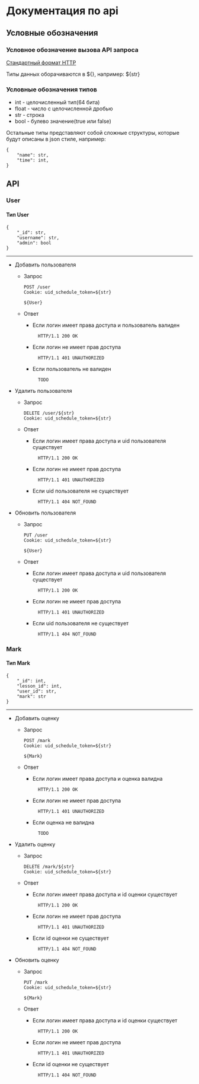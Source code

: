 # Документация по api

## Условные обозначения

### Условное обозначение вызова API запроса

[Стандартный формат HTTP](https://developer.mozilla.org/en-US/docs/Web/HTTP/Messages)

Типы данных оборачиваются в \${}, например: \${str}

### Условные обозначения типов

- int - целочисленный тип(64 бита)
- float - число с целочисленной дробью
- str - строка
- bool - булево значение(true или false)

Остальные типы представляют собой сложные структуры, которые будут описаны в json стиле, например:

    {
        "name": str,
        "time": int,
    }

## API

### User

#### Тип User

    {
        "_id": str,
        "username": str,
        "admin": bool
    }

---

- Добавить пользователя
  - Запрос

        POST /user
        Cookie: uid_schedule_token=${str}

        ${User}

  - Ответ
    - Если логин имеет права доступа и пользователь валиден

            HTTP/1.1 200 OK

    - Если логин не имеет прав доступа

            HTTP/1.1 401 UNAUTHORIZED

    - Если пользователь не валиден

            TODO

- Удалить пользователя
  - Запрос

        DELETE /user/${str}
        Cookie: uid_schedule_token=${str}

  - Ответ

    - Если логин имеет права доступа и uid пользователя существует

            HTTP/1.1 200 OK

    - Если логин не имеет прав доступа

            HTTP/1.1 401 UNAUTHORIZED

    - Если uid пользователя не существует

            HTTP/1.1 404 NOT_FOUND

- Обновить пользователя
  - Запрос

        PUT /user
        Cookie: uid_schedule_token=${str}

        ${User}

  - Ответ
    - Если логин имеет права доступа и uid пользователя существует

            HTTP/1.1 200 OK

    - Если логин не имеет прав доступа

            HTTP/1.1 401 UNAUTHORIZED

    - Если uid пользователя не существует

            HTTP/1.1 404 NOT_FOUND

### Mark

#### Тип Mark

    {
        "_id": int,
        "lesson_id": int,
        "user_id": str,
        "mark": str
    }

---

- Добавить оценку
  - Запрос

        POST /mark
        Cookie: uid_schedule_token=${str}

        ${Mark}

  - Ответ
    - Если логин имеет права доступа и оценка валидна

            HTTP/1.1 200 OK

    - Если логин не имеет прав доступа

            HTTP/1.1 401 UNAUTHORIZED

    - Если оценка не валидна

            TODO

- Удалить оценку
  - Запрос

        DELETE /mark/${str}
        Cookie: uid_schedule_token=${str}

  - Ответ

    - Если логин имеет права доступа и id оценки существует

            HTTP/1.1 200 OK

    - Если логин не имеет прав доступа

            HTTP/1.1 401 UNAUTHORIZED

    - Если id оценки не существует

            HTTP/1.1 404 NOT_FOUND

- Обновить оценку
  - Запрос

        PUT /mark
        Cookie: uid_schedule_token=${str}

        ${Mark}

  - Ответ
    - Если логин имеет права доступа и id оценки существует

            HTTP/1.1 200 OK

    - Если логин не имеет прав доступа

            HTTP/1.1 401 UNAUTHORIZED

    - Если id оценки не существует

            HTTP/1.1 404 NOT_FOUND
